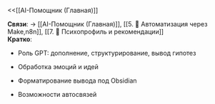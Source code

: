<<[[AI-Помощник (Главная)]]

**Связи**: → [[AI-Помощник (Главная)]], [[5. 🔄 Автоматизация через Make,n8n]], [[7. 👤 Психопрофиль и рекомендации]]  
**Кратко**:

- Роль GPT: дополнение, структурирование, вывод гипотез
    
- Обработка эмоций и идей
    
- Форматирование вывода под Obsidian
    
- Возможности автосвязей